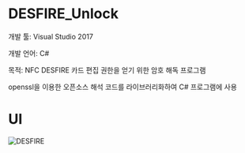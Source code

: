 # DESFIRE_Unlock

개발 툴: Visual Studio 2017

개발 언어: C#

목적: NFC DESFIRE 카드 편집 권한을 얻기 위한 암호 해독 프로그램

openssl을 이용한 오픈소스 해석 코드를 라이브러리화하여 C# 프로그램에 사용

# UI
![DESFIRE](https://user-images.githubusercontent.com/28644565/136667723-4417886a-3790-4830-b121-221c8eddc68b.PNG)

